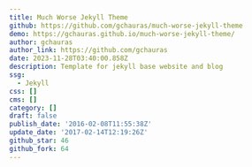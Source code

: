 ```yaml
---
title: Much Worse Jekyll Theme
github: https://github.com/gchauras/much-worse-jekyll-theme
demo: https://gchauras.github.io/much-worse-jekyll-theme/
author: gchauras
author_link: https://github.com/gchauras
date: 2023-11-28T03:40:00.858Z
description: Template for jekyll base website and blog
ssg:
  - Jekyll
css: []
cms: []
category: []
draft: false
publish_date: '2016-02-08T11:55:38Z'
update_date: '2017-02-14T12:19:26Z'
github_star: 46
github_fork: 64
---
```

